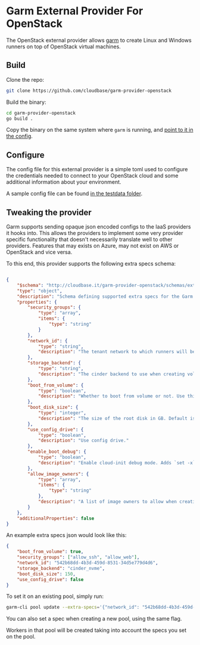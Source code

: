 # Garm External Provider For OpenStack

The OpenStack external provider allows [garm](https://github.com/cloudbase/garm) to create Linux and Windows runners on top of OpenStack virtual machines.

## Build

Clone the repo:

```bash
git clone https://github.com/cloudbase/garm-provider-openstack
```

Build the binary:

```bash
cd garm-provider-openstack
go build .
```

Copy the binary on the same system where ```garm``` is running, and [point to it in the config](https://github.com/cloudbase/garm/blob/main/doc/providers.md#the-external-provider).

## Configure

The config file for this external provider is a simple toml used to configure the credentials needed to connect to your OpenStack cloud and some additional information about your environment.

A sample config file can be found [in the testdata folder](./testdata/config.toml).

## Tweaking the provider

Garm supports sending opaque json encoded configs to the IaaS providers it hooks into. This allows the providers to implement some very provider specific functionality that doesn't necessarily translate well to other providers. Features that may exists on Azure, may not exist on AWS or OpenStack and vice versa.

To this end, this provider supports the following extra specs schema:

```json

{
    "$schema": "http://cloudbase.it/garm-provider-openstack/schemas/extra_specs#",
    "type": "object",
    "description": "Schema defining supported extra specs for the Garm OpenStack Provider",
    "properties": {
        "security_groups": {
            "type": "array",
            "items": {
                "type": "string"
            }
        },
        "network_id": {
            "type": "string",
            "description": "The tenant network to which runners will be connected to."
        },
        "storage_backend": {
            "type": "string",
            "description": "The cinder backend to use when creating volumes."
        },
        "boot_from_volume": {
            "type": "boolean",
            "description": "Whether to boot from volume or not. Use this option if the root disk size defined by the flavor is not enough."
        },
        "boot_disk_size": {
            "type": "integer",
            "description": "The size of the root disk in GB. Default is 50 GB."
        },
        "use_config_drive": {
            "type": "boolean",
            "description": "Use config drive."
        },
        "enable_boot_debug": {
            "type": "boolean",
            "description": "Enable cloud-init debug mode. Adds `set -x` into the cloud-init script."
        },
        "allow_image_owners": {
            "type": "array",
            "items": {
                "type": "string"
            },
            "description": "A list of image owners to allow when creating the instance. If not specified, all images will be allowed." 
        }
    },
	"additionalProperties": false
}
```

An example extra specs json would look like this:

```json
{
    "boot_from_volume": true,
    "security_groups": ["allow_ssh", "allow_web"],
    "network_id": "542b68dd-4b3d-459d-8531-34d5e779d4d6",
    "storage_backend": "cinder_nvme",
    "boot_disk_size": 150,
    "use_config_drive": false
}
```

To set it on an existing pool, simply run:

```bash
garm-cli pool update --extra-specs='{"network_id": "542b68dd-4b3d-459d-8531-34d5e779d4d6"}' <POOL_ID>
```

You can also set a spec when creating a new pool, using the same flag.

Workers in that pool will be created taking into account the specs you set on the pool.